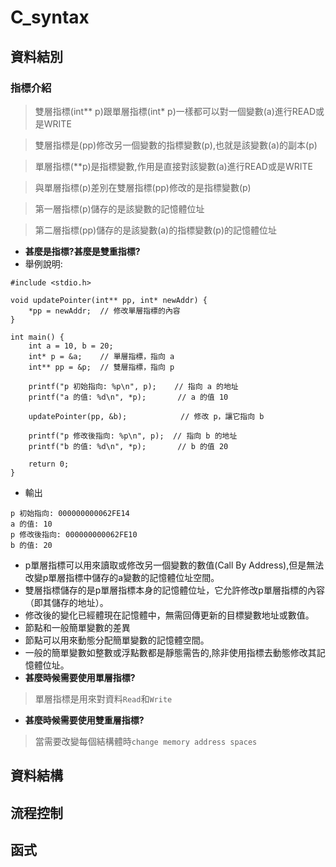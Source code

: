 # C_syntax
## 資料結別
### 指標介紹
> 雙層指標(int** p)跟單層指標(int* p)一樣都可以對一個變數(a)進行READ或是WRITE

> 雙層指標是(pp)修改另一個變數的指標變數(p),也就是該變數(a)的副本(p)

> 單層指標(**p)是指標變數,作用是直接對該變數(a)進行READ或是WRITE

> 與單層指標(p)差別在雙層指標(pp)修改的是指標變數(p)

> 第一層指標(p)儲存的是該變數的記憶體位址

> 第二層指標(pp)儲存的是該變數(a)的指標變數(p)的記憶體位址

- **甚麼是指標?甚麼是雙重指標?**
- 舉例說明:
```
#include <stdio.h>

void updatePointer(int** pp, int* newAddr) {
    *pp = newAddr;  // 修改單層指標的內容
}

int main() {
    int a = 10, b = 20;
    int* p = &a;    // 單層指標，指向 a
    int** pp = &p;  // 雙層指標，指向 p

    printf("p 初始指向: %p\n", p);    // 指向 a 的地址
    printf("a 的值: %d\n", *p);       // a 的值 10

    updatePointer(pp, &b);            // 修改 p，讓它指向 b

    printf("p 修改後指向: %p\n", p);  // 指向 b 的地址
    printf("b 的值: %d\n", *p);       // b 的值 20

    return 0;
}
```
- 輸出
```
p 初始指向: 000000000062FE14
a 的值: 10
p 修改後指向: 000000000062FE10
b 的值: 20

```
- p單層指標可以用來讀取或修改另一個變數的數值(Call By Address),但是無法改變p單層指標中儲存的a變數的記憶體位址空間。
- 雙層指標儲存的是p單層指標本身的記憶體位址，它允許修改p單層指標的內容（即其儲存的地址）。
- 修改後的變化已經體現在記憶體中，無需回傳更新的目標變數地址或數值。
- 節點和一般簡單變數的差異
- 節點可以用來動態分配簡單變數的記憶體空間。
- 一般的簡單變數如整數或浮點數都是靜態需告的,除非使用指標去動態修改其記憶體位址。
- **甚麼時候需要使用單層指標?**
> 單層指標是用來對資料`Read`和`Write`
- **甚麼時候需要使用雙重層指標?**
> 當需要改變每個結構體時`change memory address spaces`

## 資料結構
## 流程控制
## 函式
